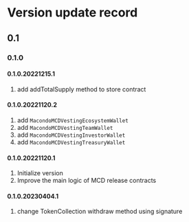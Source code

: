 # Version update record

## 0.1

### 0.1.0

#### 0.1.0.20221215.1

1. add addTotalSupply method to store contract

#### 0.1.0.20221120.2

1. add `MacondoMCDVestingEcosystemWallet`
2. add `MacondoMCDVestingTeamWallet`
3. add `MacondoMCDVestingInvestorWallet`
4. add `MacondoMCDVestingTreasuryWallet`

#### 0.1.0.20221120.1

1. Initialize version
2. Improve the main logic of MCD release contracts

#### 0.1.0.20230404.1

1. change TokenCollection withdraw method using signature
